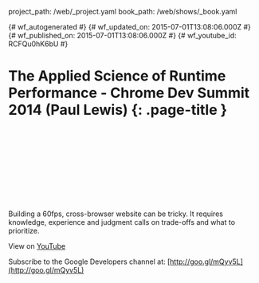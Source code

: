 project_path: /web/_project.yaml
book_path: /web/shows/_book.yaml

{# wf_autogenerated #}
{# wf_updated_on: 2015-07-01T13:08:06.000Z #}
{# wf_published_on: 2015-07-01T13:08:06.000Z #}
{# wf_youtube_id: RCFQu0hK6bU #}

# The Applied Science of Runtime Performance - Chrome Dev Summit 2014 (Paul Lewis) {: .page-title }


<div class="video-wrapper">
  <iframe class="devsite-embedded-youtube-video" data-video-id="RCFQu0hK6bU"
          data-autohide="1" data-showinfo="0" frameborder="0" allowfullscreen>
  </iframe>
</div>

Building a 60fps, cross-browser website can be tricky. It requires knowledge, experience and judgment calls on trade-offs and what to prioritize.

View on [YouTube](https://youtu.be/RCFQu0hK6bU)

Subscribe to the Google Developers channel at: [http://goo.gl/mQyv5L](http://goo.gl/mQyv5L)
